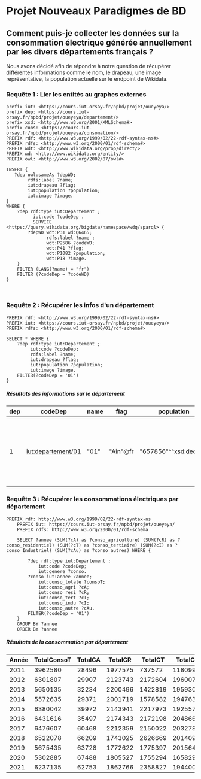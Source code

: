 # Projet Nouveaux Paradigmes de BD

## Comment puis-je collecter les données sur la consommation électrique générée annuellement par les divers départements français ?

Nous avons décidé afin de répondre à notre question de récupérer différentes informations comme le nom, le drapeau, une image représentative, la population actuelle sur le endpoint de Wikidata.

### Requête 1 : Lier les entités au graphes externes

```sparql
prefix iut: <https://cours.iut-orsay.fr/npbd/projet/oueyeya/> 
prefix dep: <https://cours.iut-orsay.fr/npbd/projet/oueyeya/departement/> 
prefix xsd: <http://www.w3.org/2001/XMLSchema#> 
prefix cons: <https://cours.iut-orsay.fr/npbd/projet/oueyeya/consomation/> 
PREFIX rdf: <http://www.w3.org/1999/02/22-rdf-syntax-ns#>
PREFIX rdfs: <http://www.w3.org/2000/01/rdf-schema#>
PREFIX wdt: <http://www.wikidata.org/prop/direct/>
PREFIX wd: <http://www.wikidata.org/entity/>
PREFIX owl: <http://www.w3.org/2002/07/owl#>

INSERT {
   ?dep owl:sameAs ?depWD;
        rdfs:label ?name;
        iut:drapeau ?flag;
        iut:population ?population;
        iut:image ?image.
}
WHERE {
    ?dep rdf:type iut:Departement ;
          iut:code ?codeDep .
          SERVICE <https://query.wikidata.org/bigdata/namespace/wdq/sparql> {
        ?depWD wdt:P31 wd:Q6465;
               rdfs:label ?name ;
               wdt:P2586 ?codeWD;
               wdt:P41 ?flag;
        	   wdt:P1082 ?population;
       		   wdt:P18 ?image.
    }
    FILTER (LANG(?name) = "fr")
    FILTER (?codeDep = ?codeWD)
}

    

```

### Requête 2 : Récupérer les infos d'un département

```sparql
PREFIX rdf: <http://www.w3.org/1999/02/22-rdf-syntax-ns#>
PREFIX iut: <https://cours.iut-orsay.fr/npbd/projet/oueyeya/>
PREFIX rdfs: <http://www.w3.org/2000/01/rdf-schema#>

SELECT * WHERE { 
    ?dep rdf:type iut:Departement ;
         iut:code ?codeDep;
         rdfs:label ?name;
         iut:drapeau ?flag;
         iut:population ?population;
         iut:image ?image.
    FILTER(?codeDep = '01')
}
```

##### Résultats des informations sur le département

| dep | codeDep | name          | flag                                                                                                    | population        | image                                                                                                                |
|-----|---------|---------------|---------------------------------------------------------------------------------------------------------|-------------------|----------------------------------------------------------------------------------------------------------------------|
| 1   | [iut:departement/01](iut:departement/01) | "01"          | "Ain"@fr                                                                                                | "657856"^^xsd:decimal | [Flag of Ain](http://commons.wikimedia.org/wiki/Special:FilePath/Flag%20of%20Ain.svg) / [Rivière d'Ain et hameau de Bombois (Matafelon-Granges) depuis Corveissiat](http://commons.wikimedia.org/wiki/Special:FilePath/Rivi%C3%A8re%20d%27Ain%20et%20hameau%20de%20Bombois%20%28Matafelon-Granges%29%20depuis%20Corveissiat.jpg) |


### Requête 3 : Récupérer les consommations électriques par département

```sparql
PREFIX rdf: http://www.w3.org/1999/02/22-rdf-syntax-ns
    PREFIX iut: https://cours.iut-orsay.fr/npbd/projet/oueyeya/
    PREFIX rdfs: http://www.w3.org/2000/01/rdf-schema

    SELECT ?annee (SUM(?cA) as ?conso_agriculture) (SUM(?cR) as ?conso_residentiel) (SUM(?cT) as ?conso_tertiaire) (SUM(?cI) as ?conso_Industriel) (SUM(?cAu) as ?conso_autres) WHERE { 

        ?dep rdf:type iut:Departement ;
            iut:code ?codeDep;
            iut:genere ?conso.
        ?conso iut:annee ?annee;
            iut:conso_totale ?consoT;
            iut:conso_agri ?cA;
            iut:conso_resi ?cR;
            iut:conso_tert ?cT;
            iut:conso_indu ?cI;
            iut:conso_autre ?cAu.
        FILTER(?codeDep = '01')
    }
    GROUP BY ?annee
    ORDER BY ?annee
```

##### Résultats de la consommation par département



| Année | TotalConsoT | TotalCA | TotalCR | TotalCT | TotalCI | TotalCAu |
|-------|-------------|---------|---------|---------|---------|----------|
| 2011  | 3962580     | 28496   | 1977575 | 737572  | 1180990 | 37948    |
| 2012  | 6301807     | 29907   | 2123743 | 2172604 | 1960070 | 15482    |
| 2013  | 5650135     | 32234   | 2200496 | 1422819 | 1959307 | 35279    |
| 2014  | 5572635     | 29371   | 2001719 | 1578582 | 1947633 | 15330    |
| 2015  | 6380042     | 39972   | 2143941 | 2217973 | 1925579 | 52577    |
| 2016  | 6431616     | 35497   | 2174343 | 2172198 | 2048661 | 918      |
| 2017  | 6476607     | 60468   | 2212359 | 2150022 | 2032781 | 20977    |
| 2018  | 6522078     | 66209   | 1743025 | 2626669 | 2014090 | 72085    |
| 2019  | 5675435     | 63728   | 1772622 | 1775397 | 2015642 | 48045    |
| 2020  | 5302885     | 67488   | 1805527 | 1755294 | 1658295 | 16280    |
| 2021  | 6237135     | 62753   | 1862766 | 2358827 | 1944008 | 8780     |


